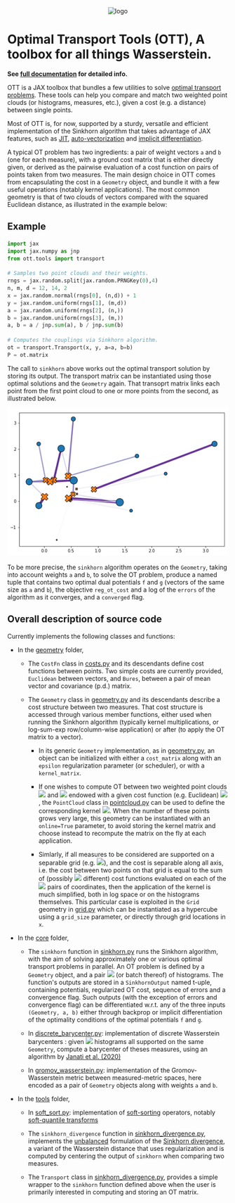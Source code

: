 <div align="center">
<img src="https://github.com/google-research/ott/raw/master/docs/logoOTT.png" alt="logo"  width="150"></img>
</div>

# Optimal Transport Tools (OTT), A toolbox for all things Wasserstein.

**See [full documentation](https://ott-jax.readthedocs.io/en/latest/) for detailed info.**

OTT is a JAX toolbox that bundles a few utilities to solve [optimal transport problems](https://arxiv.org/abs/1803.00567). These tools can help you compare
and match two weighted point clouds (or histograms, measures, etc.), given a cost (e.g. a distance) between single points.

Most of OTT is, for now, supported by a sturdy, versatile and efficient implementation of the Sinkhorn algorithm that takes advantage of JAX features, such as [JIT](https://jax.readthedocs.io/en/latest/notebooks/quickstart.html#Using-jit-to-speed-up-functions), [auto-vectorization](https://jax.readthedocs.io/en/latest/notebooks/quickstart.html#Auto-vectorization-with-vmap) and [implicit differentiation](https://jax.readthedocs.io/en/latest/notebooks/Custom_derivative_rules_for_Python_code.html).

A typical OT problem has two ingredients: a pair of weight vectors `a` and `b` (one for each measure), with a ground cost matrix that is either directly given, or derived as the pairwise evaluation of a cost function on pairs of points taken from two measures. The main design choice in OTT comes from encapsulating the cost in a `Geometry` object, and bundle it with a few useful operations (notably kernel applications). The most common geometry is that of two clouds of vectors compared with the squared Euclidean distance, as illustrated in the example below:

## Example

```py
import jax
import jax.numpy as jnp
from ott.tools import transport

# Samples two point clouds and their weights.
rngs = jax.random.split(jax.random.PRNGKey(0),4)
n, m, d = 12, 14, 2
x = jax.random.normal(rngs[0], (n,d)) + 1
y = jax.random.uniform(rngs[1], (m,d))
a = jax.random.uniform(rngs[2], (n,))
b = jax.random.uniform(rngs[3], (m,))
a, b = a / jnp.sum(a), b / jnp.sum(b)

# Computes the couplings via Sinkhorn algorithm.
ot = transport.Transport(x, y, a=a, b=b)
P = ot.matrix
```

The call to `sinkhorn` above works out the optimal transport solution by storing its output. The transport matrix can be instantiated using those optimal solutions and the `Geometry` again. That transoprt matrix links each point from the first point cloud to one or more points from the second, as illustrated below.

![obtained coupling](./images/couplings.png)

To be more precise, the `sinkhorn` algorithm operates on the `Geometry`,
taking into account weights `a` and `b`, to solve the OT problem, produce a named tuple that contains two optimal dual potentials `f` and `g` (vectors of the same size as `a` and `b`), the objective `reg_ot_cost` and a log of the `errors` of the algorithm as it converges, and a `converged` flag.

## Overall description of source code

Currently implements the following classes and functions:

-   In the [geometry](ott/geometry) folder,

    -   The `CostFn` class in [costs.py](ott/geometry/costs.py) and its descendants define cost functions between points. Two simple costs are currently provided, `Euclidean` between vectors, and `Bures`, between a pair of mean vector and covariance (p.d.) matrix.

    -   The `Geometry` class in [geometry.py](ott/geometry/geometry.py) and its descendants describe a cost structure between two measures. That cost structure is accessed through various member functions, either used when running the Sinkhorn algorithm (typically kernel multiplications, or log-sum-exp row/column-wise application) or after (to apply the OT matrix to a vector).

        -   In its generic `Geometry` implementation, as in [geometry.py](ott/geometry/geometry.py), an object can be initialized with either a `cost_matrix` along with an `epsilon` regularization parameter (or scheduler), or with a `kernel_matrix`.

        -   If one wishes to compute OT between two weighted point clouds
            <img src="https://render.githubusercontent.com/render/math?math=%24x%3D(x_1%2C%20%5Cdots%2C%20x_n)%24"> and <img src="https://render.githubusercontent.com/render/math?math=%24y%3D(y_1%2C%20%5Cdots%2C%20y_m)%24"> endowed with a
            given cost function (e.g. Euclidean) <img src="https://render.githubusercontent.com/render/math?math=%24c%24">, the `PointCloud`
            class in [pointcloud.py](ott/geometry/grid.py) can be used to define the corresponding kernel
            <img src="https://render.githubusercontent.com/render/math?math=%24K_%7Bij%7D%3D%5Cexp(-c(x_i%2Cy_j)%2F%5Cepsilon)%24">. When the number of these points grows very large, this geometry can be instantiated with an `online=True` parameter, to avoid storing the kernel matrix and choose instead to recompute the matrix on the fly at each application.

        -   Simlarly, if all measures to be considered are supported on a
            separable grid (e.g. <img src="https://render.githubusercontent.com/render/math?math=%24%5C%7B1%2C...%2Cn%5C%7D%5Ed%24">), and the cost is separable
            along all axis, i.e. the cost between two points on that
            grid is equal to the sum of (possibly <img src="https://render.githubusercontent.com/render/math?math=%24d%24"> different) cost
            functions evaluated on each of the <img src="https://render.githubusercontent.com/render/math?math=%24d%24"> pairs of coordinates, then
            the application of the kernel is much simplified, both in log space
            or on the histograms themselves. This particular case is exploited in the `Grid` geometry in [grid.py](ott/geometry/grid.py) which can be instantiated as a hypercube using a `grid_size` parameter, or directly through grid locations in `x`.

-   In the [core](ott/core) folder,
    -   The `sinkhorn` function in [sinkhorn.py](ott/core/sinkhorn.py) runs the Sinkhorn algorithm, with the aim of solving approximately one or various optimal transport problems in parallel. An OT problem is defined by a `Geometry` object, and a pair <img src="https://render.githubusercontent.com/render/math?math=%24(a%2C%20b)%24"> (or batch thereof) of histograms. The function's outputs are stored in a `SinkhornOutput` named t-uple, containing potentials, regularized OT cost, sequence of errors and a convergence flag. Such outputs (with the exception of errors and convergence flag) can be differentiated w.r.t. any of the three inputs `(Geometry, a, b)` either through backprop or implicit differentiation of the optimality conditions of the optimal potentials `f` and `g`.

    -   In [discrete_barycenter.py](ott/tools/discrete_barycenter.py): implementation of discrete Wasserstein barycenters : given <img src="https://render.githubusercontent.com/render/math?math=%24N%24"> histograms all supported on the same `Geometry`, compute a barycenter of theses measures, using an algorithm by [Janati et al. (2020)](https://arxiv.org/abs/2006.02575)

    -   In [gromov_wasserstein.py](ott/tools/gromov_wasserstein.py): implementation of the Gromov-Wasserstein metric between measured-metric spaces, here encoded as a pair of `Geometry` objects along with weights `a` and `b`.

-   In the [tools](ott/tools) folder,

    -   In [soft_sort.py](ott/tools/soft_sort.py): implementation of
        [soft-sorting](https://papers.nips.cc/paper/2019/hash/d8c24ca8f23c562a5600876ca2a550ce-Abstract.html) operators, notably [soft-quantile transforms](http://proceedings.mlr.press/v119/cuturi20a.html)

    -   The `sinkhorn_divergence` function in [sinkhorn_divergence.py](ott/tools/sinkhorn_divergence.py), implements the [unbalanced](https://arxiv.org/abs/1910.12958) formulation of the [Sinkhorn divergence](http://proceedings.mlr.press/v84/genevay18a.html), a variant of the Wasserstein distance that uses regularization and is computed by centering the output of `sinkhorn` when comparing two measures.

    -   The `Transport` class in [sinkhorn_divergence.py](ott/tools/transport.py), provides a simple wrapper to the `sinkhorn` function defined above when the user is primarily interested in computing and storing an OT matrix.

